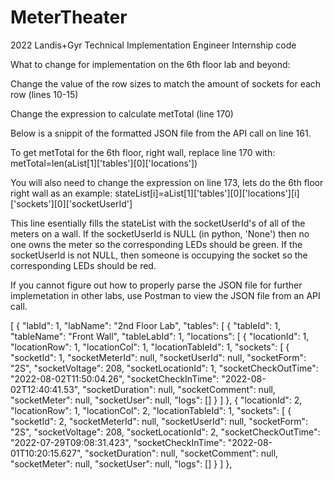 # MeterTheater
2022 Landis+Gyr Technical Implementation Engineer Internship code

What to change for implementation on the 6th floor lab and beyond:

Change the value of the row sizes to match the amount of sockets for each row (lines 10-15)

Change the expression to calculate metTotal (line 170)

Below is a snippit of the formatted JSON file from the API call on line 161.

To get metTotal for the 6th floor, right wall, replace line 170 with:
metTotal=len(aList[1]['tables'][0]['locations'])

You will also need to change the expression on line 173, lets do the 6th floor right wall as an example:
stateList[i]=aList[1]['tables'][0]['locations'][i]['sockets'][0]['socketUserId']

This line esentially fills the stateList with the socketUserId's of all of the meters on a wall. If the socketUserId is NULL (in python, 'None') then no one owns the meter so the corresponding LEDs should be green. If the socketUserId is not NULL, then someone is occupying the socket so the corresponding LEDs should be red.

If you cannot figure out how to properly parse the JSON file for further implemetation in other labs, use Postman to view the JSON file from an API call. 

[
  {
    "labId": 1,
    "labName": "2nd Floor Lab",
    "tables": [
      {
        "tableId": 1,
        "tableName": "Front Wall",
        "tableLabId": 1,
        "locations": [
          {
            "locationId": 1,
            "locationRow": 1,
            "locationCol": 1,
            "locationTableId": 1,
            "sockets": [
              {
                "socketId": 1,
                "socketMeterId": null,
                "socketUserId": null,
                "socketForm": "2S",
                "socketVoltage": 208,
                "socketLocationId": 1,
                "socketCheckOutTime": "2022-08-02T11:50:04.26",
                "socketCheckInTime": "2022-08-02T12:40:41.53",
                "socketDuration": null,
                "socketComment": null,
                "socketMeter": null,
                "socketUser": null,
                "logs": []
              }
            ]
          },
          {
            "locationId": 2,
            "locationRow": 1,
            "locationCol": 2,
            "locationTableId": 1,
            "sockets": [
              {
                "socketId": 2,
                "socketMeterId": null,
                "socketUserId": null,
                "socketForm": "2S",
                "socketVoltage": 208,
                "socketLocationId": 2,
                "socketCheckOutTime": "2022-07-29T09:08:31.423",
                "socketCheckInTime": "2022-08-01T10:20:15.627",
                "socketDuration": null,
                "socketComment": null,
                "socketMeter": null,
                "socketUser": null,
                "logs": []
              }
            ]
          },
